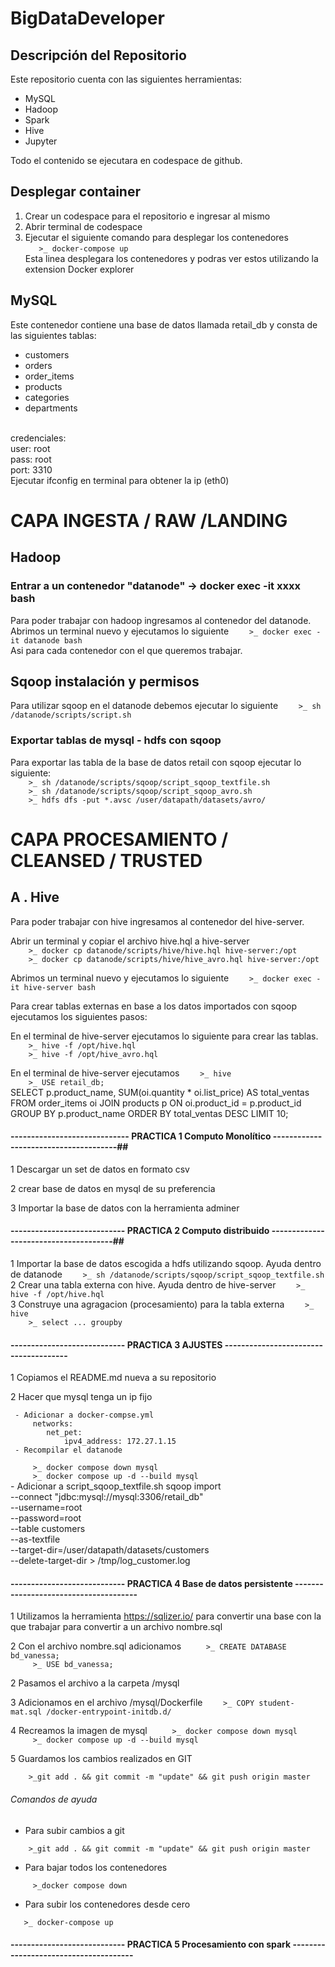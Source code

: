 # BigDataDeveloper

## Descripción del Repositorio
Este repositorio cuenta con las siguientes herramientas:

- MySQL
- Hadoop
- Spark
- Hive
- Jupyter

Todo el contenido se ejecutara en codespace de github.

## Desplegar container

1. Crear un codespace para el repositorio e ingresar al mismo
2. Abrir terminal de codespace
3. Ejecutar el siguiente comando para desplegar los contenedores<br>
```    >_ docker-compose up     ``` <br>
Esta linea desplegara los contenedores y podras ver estos utilizando la extension Docker explorer

## MySQL
Este contenedor contiene una base de datos llamada retail_db y consta de las siguientes tablas: <br>
- customers
- orders
- order_items
- products
- categories
- departments
<br>
credenciales:
<br>
user: root
<br>
pass: root
<br>
port: 3310
<br>
Ejecutar ifconfig en terminal para obtener la ip (eth0)

# CAPA INGESTA / RAW /LANDING 
## Hadoop
### Entrar a un contenedor "datanode"  -> docker exec -it xxxx bash
Para poder trabajar con hadoop ingresamos al contenedor del datanode. <br>
Abrimos un terminal nuevo y ejecutamos lo siguiente
```     >_ docker exec -it datanode bash     ``` <br> 
Asi para cada contenedor con el que queremos trabajar. <br>

## Sqoop instalación y permisos 
Para utilizar sqoop en el datanode debemos ejecutar lo siguiente
```     >_ sh /datanode/scripts/script.sh     ``` <br> 

###  Exportar tablas de mysql - hdfs con sqoop
Para exportar las tabla de la base de datos retail con sqoop ejecutar lo siguiente:<br>
```     >_ sh /datanode/scripts/sqoop/script_sqoop_textfile.sh     ```<br>
```     >_ sh /datanode/scripts/sqoop/script_sqoop_avro.sh     ``` <br>
```     >_ hdfs dfs -put *.avsc /user/datapath/datasets/avro/     ```

# CAPA PROCESAMIENTO / CLEANSED / TRUSTED
## A . Hive
Para poder trabajar con hive ingresamos al contenedor del hive-server. <br>

Abrir un terminal y copiar el archivo hive.hql a hive-server<br> 
```     >_ docker cp datanode/scripts/hive/hive.hql hive-server:/opt      ``` <br> 
```     >_ docker cp datanode/scripts/hive/hive_avro.hql hive-server:/opt      ``` <br> 

Abrimos un terminal nuevo y ejecutamos lo siguiente
```     >_ docker exec -it hive-server bash     ``` <br> 

Para crear tablas externas en base a los datos importados con sqoop ejecutamos los siguientes pasos:<br>

En el terminal de hive-server ejecutamos lo siguiente para crear las tablas. <br> 
```     >_ hive -f /opt/hive.hql    ``` <br> 
```     >_ hive -f /opt/hive_avro.hql    ``` <br> 

En el terminal de hive-server ejecutamos
```     >_ hive     ``` <br> 
```     >_ USE retail_db;         ```   <br> 
SELECT 
    p.product_name,
    SUM(oi.quantity * oi.list_price) AS total_ventas
FROM order_items oi
JOIN products p ON oi.product_id = p.product_id
GROUP BY p.product_name
ORDER BY total_ventas DESC
LIMIT 10;

#### ----------------------------- PRACTICA 1  Computo Monolítico --------------------------------------## 

1 Descargar un set de datos en formato csv

2 crear base de datos en mysql de su preferencia

3 Importar la base de datos con la herramienta adminer

#### ---------------------------- PRACTICA 2  Computo distribuido --------------------------------------##

1 Importar la base de datos escogida a hdfs utilizando sqoop. Ayuda dentro de datanode
```     >_ sh /datanode/scripts/sqoop/script_sqoop_textfile.sh    ``` <br> 
2 Crear una tabla externa con hive. Ayuda dentro de hive-server
```     >_ hive -f /opt/hive.hql    ``` <br> 
3 Construye una agragacion (procesamiento) para la tabla externa
```     >_ hive     ``` <br> 
```     >_ select ... groupby     ``` <br> 

#### ---------------------------- PRACTICA 3  AJUSTES --------------------------------------
1 Copiamos el README.md nueva a su repositorio 

2 Hacer que mysql tenga un ip fijo

     - Adicionar a docker-compse.yml
         networks:
            net_pet:
                ipv4_address: 172.27.1.15
     - Recompilar el datanode 
```     >_ docker compose down mysql``` <br> 
```     >_ docker compose up -d --build mysql``` <br> 
     - Adicionar a script_sqoop_textfile.sh
     sqoop import \
            --connect "jdbc:mysql://mysql:3306/retail_db" \
            --username=root \
            --password=root \
            --table customers \
            --as-textfile \
            --target-dir=/user/datapath/datasets/customers \
            --delete-target-dir > /tmp/log_customer.log


#### ---------------------------- PRACTICA 4  Base de datos persistente --------------------------------------

1 Utilizamos la herramienta https://sqlizer.io/ para convertir una base con la que trabajar para convertir a un archivo nombre.sql

2 Con el archivo nombre.sql adicionamos 
```     >_ CREATE DATABASE bd_vanessa;``` <br> 
```     >_ USE bd_vanessa;``` <br> 

2 Pasamos el archivo a la carpeta  /mysql 

3 Adicionamos en el archivo /mysql/Dockerfile 
```     >_ COPY student-mat.sql /docker-entrypoint-initdb.d/    ``` <br> 

4 Recreamos la imagen de mysql 
```     >_ docker compose down mysql``` <br> 
```     >_ docker compose up -d --build mysql``` <br> 

5 Guardamos los cambios realizados en GIT 

```     >_git add . && git commit -m "update" && git push origin master ``` <br> 

###### Comandos de ayuda

- Para subir cambios a git

```     >_git add . && git commit -m "update" && git push origin master ``` <br> 

- Para bajar todos los contenedores

```     >_docker compose down``` <br> 
- Para subir los contenedores desde cero

```    >_ docker-compose up     ``` <br>


#### ---------------------------- PRACTICA 5  Procesamiento con spark --------------------------------------



